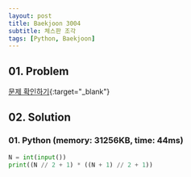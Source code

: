 ```yaml
---
layout: post
title: Baekjoon 3004
subtitle: 체스판 조각
tags: [Python, Baekjoon]
---
```


## 01. Problem

[문제 확인하기](https://www.acmicpc.net/problem/3004){:target="_blank"}

## 02. Solution

### 01. Python (memory: 31256KB, time: 44ms)

```Python
N = int(input())
print((N // 2 + 1) * ((N + 1) // 2 + 1))
```
